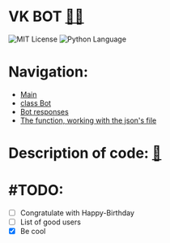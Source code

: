 # VK BOT [👩‍💻](https://github.com/EnjiRouz/VK-Auto-Reply-Bot)
<img src="https://img.shields.io/github/license/mightyK1ngRichard/IU5?color=brightgreen" alt="MIT License"> <img src="https://img.shields.io/badge/language-Python-green.svg" alt="Python Language">

# Navigation:
* [Main](https://github.com/IU5-BOT/VK-BOT/blob/main/main.py)
* [class Bot](https://github.com/IU5-BOT/VK-BOT/blob/main/simple_bot.py)
* [Bot responses](https://github.com/IU5-BOT/VK-BOT/blob/main/longpoll_bot.py)
* [The function, working with the json's file](https://github.com/IU5-BOT/VK-BOT/blob/main/units/functions.py)

# Description of code: [📕](https://github.com/IU5-BOT/VK-BOT/blob/main/Description.md)

# #TODO: 
- [ ] Congratulate with Happy-Birthday
- [ ] List of good users
- [X] Be cool

